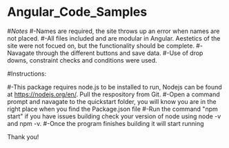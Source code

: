 # Angular_Code_Samples

#*Notes*
#-Names are required, the site throws up an error when names are not placed.
#-All files included and are modular in Angular. Aestetics of the site were not focued on, but the functionality should be complete.
#-Navagate through the different buttons and save data.
#-Use of drop downs, constraint checks and conditions were used.



#Instructions:

#-This package requires node.js to be installed to run, Nodejs can be found at https://nodejs.org/en/. Pull the respository from Git.
#-Open a command prompt and navagate to the quickstart folder, you will know you are in the right place when you find the Package.json file
#-Run the command "npm start" if you have issues building check your version of node using node -v and npm -v.
#-Once the program finishes building it will start running


Thank you! 
